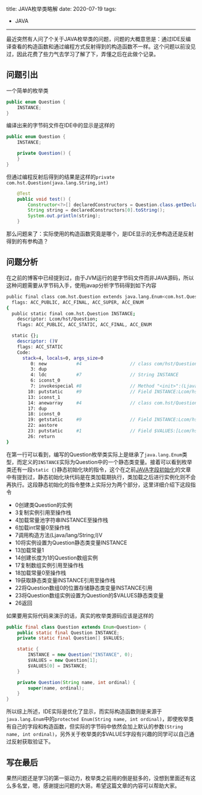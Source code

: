 title: JAVA枚举类略解
date: 2020-07-19
tags:
- JAVA
---
最近突然有人问了个关于JAVA枚举类的问题，问题的大概意思是：通过IDE反编译查看的构造函数和通过编程方式反射得到的构造函数不一样。这个问题以前没见过，因此花费了些力气去学习了解了下，弄懂之后在此做个记录。
<!--more-->
## 问题引出

一个简单的枚举类

```java
public enum Question {
    INSTANCE;
}
```

编译出来的字节码文件在IDE中的显示是这样的

```java
public enum Question {
    INSTANCE;

    private Question() {
    }
}
```

但通过编程反射后得到的结果是这样的`private com.hst.Question(java.lang.String,int)`

```java
    @Test
    public void test() {
        Constructor<?>[] declaredConstructors = Question.class.getDeclaredConstructors();
        String string = declaredConstructors[0].toString();
        System.out.println(string);
    }
```

那么问题来了：实际使用的构造函数究竟是哪个，是IDE显示的无参构造还是反射得到的有参构造？

## 问题分析

在之前的博客中已经提到过，由于JVM运行的是字节码文件而非JAVA源码，所以这种问题需要从字节码入手，使用javap分析字节码得到如下内容

```bash
public final class com.hst.Question extends java.lang.Enum<com.hst.Question>
  flags: ACC_PUBLIC, ACC_FINAL, ACC_SUPER, ACC_ENUM
{
  public static final com.hst.Question INSTANCE;
    descriptor: Lcom/hst/Question;
    flags: ACC_PUBLIC, ACC_STATIC, ACC_FINAL, ACC_ENUM

  static {};
    descriptor: ()V
    flags: ACC_STATIC
    Code:
      stack=4, locals=0, args_size=0
         0: new           #4                  // class com/hst/Question
         3: dup
         4: ldc           #7                  // String INSTANCE
         6: iconst_0
         7: invokespecial #8                  // Method "<init>":(Ljava/lang/String;I)V
        10: putstatic     #9                  // Field INSTANCE:Lcom/hst/Question;
        13: iconst_1
        14: anewarray     #4                  // class com.hst/Question
        17: dup
        18: iconst_0
        19: getstatic     #9                  // Field INSTANCE:Lcom/hst/Question;
        22: aastore
        23: putstatic     #1                  // Field $VALUES:[Lcom/hst/Question;
        26: return
}
```

在第一行可以看到，编写的Question枚举类实际上是继承了`java.lang.Enum`类型，而定义的`INSTANCE`实际为Question中的一个静态类变量。接着可以看到枚举类还有一段`static {}`静态初始化块的指令，这个在之前[JAVA字段初始化](https://wuzk.tk/2019/04/04/2019/20190404/#more)的文章中有提到过，静态初始化块代码是在类加载期执行，类加载之后进行实例化则不会再执行。这段静态初始化的指令整体上实际分为两个部分，这里详细介绍下这段指令

- 0创建类Question的实例
- 3复制实例引用至操作栈
- 4加载常量池字符串INSTANCE至操作栈
- 6加载int常量0至操作栈
- 7调用构造方法(Ljava/lang/String;I)V
- 10将实例设置为Question静态类变量INSTANCE
- 13加载常量1
- 14创建长度为1的Question数组实例
- 17复制数组实例引用至操作栈
- 18加载常量0至操作栈
- 19获取静态类变量INSTANCE引用至操作栈
- 22将Question数组0的位置存储静态类变量INSTANCE引用
- 23将Question数组实例设置为Question的$VALUES静态类变量
- 26返回

如果要用实际代码来演示的话，真实的枚举类源码应该是这样的

```java
public final class Question extends Enum<Question> {
    public static final Question INSTANCE;
    private static final Question[] $VALUES;

    static {
        INSTANCE = new Question("INSTANCE", 0);
        $VALUES = new Question[1];
        $VALUES[0] = INSTANCE;
    }

    private Question(String name, int ordinal) {
        super(name, ordinal);
    }
}
```

所以综上所述，IDE实际是优化了显示，而实际构造函数则是来源于`java.lang.Enum`中的`protected Enum(String name, int ordinal)`，即使枚举类有自己的字段和构造函数，但实际的字节码中依然会加上默认的参数`(String name, int ordinal)`，另外关于枚举类的$VALUES字段有兴趣的同学可以自己通过反射获取验证下。

## 写在最后

果然问题还是学习的第一驱动力，枚举类之前用的倒是挺多的，没想到里面还有这么多名堂，嗯，感谢提出问题的大哥。希望这篇文章的内容可以帮助大家。
